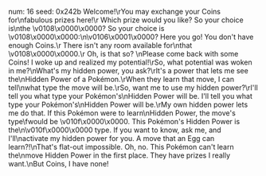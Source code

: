 num: 16
seed: 0x242b
Welcome!\rYou may exchange your Coins for\nfabulous prizes here!\r
Which prize would you like?
So your choice is\nthe \v0108\x0000\x0000?
So your choice is \v0108\x0000\x0000:\n\v0106\x0001\x0000?
Here you go!
You don't have enough Coins.\r
There isn't any room available for\nthat \v0108\x0000\x0000.\r
Oh, is that so? \nPlease come back with some Coins!
I woke up and realized my potential!\rSo, what potential was woken in me?\nWhat's my hidden power, you ask?\rIt's a power that lets me see the\nHidden Power of a Pokémon.\rWhen they learn that move, I can tell\nwhat type the move will be.\rSo, want me to use my hidden power?\rI'll tell you what type your Pokémon's\nHidden Power will be.
I'll tell you what type your Pokémon's\nHidden Power will be.\rMy own hidden power lets me do that.
If this Pokémon were to learn\nHidden Power, the move's type\fwould be \v010f\x0000\x0000.
This Pokémon's Hidden Power is the\n\v010f\x0000\x0000 type.
If you want to know, ask me, and I'll\nactivate my hidden power for you.
A move that an Egg can learn?!\nThat's flat-out impossible.
Oh, no. This Pokémon can't learn the\nmove Hidden Power in the first place.
They have prizes I really want.\nBut Coins, I have none!
